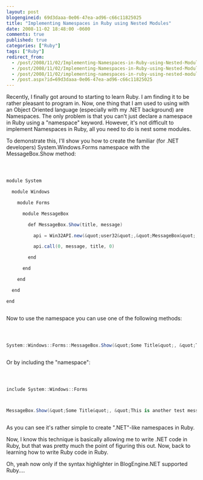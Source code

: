 ```yaml
---
layout: post
blogengineid: 69d3daaa-0e06-47ea-ad96-c66c11825025
title: "Implementing Namespaces in Ruby using Nested Modules"
date: 2008-11-02 18:48:00 -0600
comments: true
published: true
categories: ["Ruby"]
tags: ["Ruby"]
redirect_from: 
  - /post/2008/11/02/Implementing-Namespaces-in-Ruby-using-Nested-Modules.aspx
  - /post/2008/11/02/Implementing-Namespaces-in-Ruby-using-Nested-Modules
  - /post/2008/11/02/implementing-namespaces-in-ruby-using-nested-modules
  - /post.aspx?id=69d3daaa-0e06-47ea-ad96-c66c11825025
---
```

<!-- more -->


Recently, I finally got around to starting to learn Ruby. I am finding it to be rather pleasant to program in. Now, one thing that I am used to using with an Object Oriented language (especially with my .NET background) are Namespaces. The only problem is that you can&#39;t just declare a namespace in Ruby using a &quot;namespace&quot; keyword. However, it&#39;s not difficult to implement Namespaces in Ruby, all you need to do is nest some modules.



To demonstrate this, I&#39;ll show you how to create the familiar (for .NET developers) System.Windows.Forms namespace with the MessageBox.Show method:



```csharp



module System

  module Windows

    module Forms

      module MessageBox

        def MessageBox.Show(title, message)

          api = Win32API.new(&quot;user32&quot;,&quot;MessageBox&quot;,[&quot;L&quot;,&quot;P&quot;,&quot;P&quot;,&quot;L&quot;],&quot;I&quot;)

          api.call(0, message, title, 0)

        end

      end

    end

  end

end 



```



Now to use the namespace you can use one of the following methods:



```csharp



System::Windows::Forms::MessageBox.Show(&quot;Some Title&quot;, &quot;This is a test message.&quot;) 



``` 



Or by including the &quot;namespace&quot;:



```csharp



include System::Windows::Forms



MessageBox.Show(&quot;Some Title&quot;, &quot;This is another test message.&quot;)



```



As you can see it&#39;s rather simple to create &quot;.NET&quot;-like namespaces in Ruby.



Now, I know this technique is basically allowing me to write .NET code in Ruby, but that was pretty much the point of figuring this out. Now, back to learning how to write Ruby code in Ruby.



 



Oh, yeah now only if the syntax highlighter in BlogEngine.NET supported Ruby.... 


